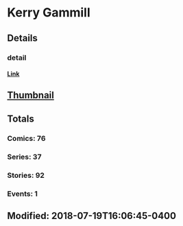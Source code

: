 # Kerry  Gammill 
## Details
### detail
#### [Link](http://marvel.com/comics/creators/12518/kerry_gammill?utm_campaign=apiRef&utm_source=225578a89fc76f3d20fbffda5d17a88d)
## [Thumbnail](http://i.annihil.us/u/prod/marvel/i/mg/b/40/image_not_available.jpg)
## Totals
### Comics: 76
### Series: 37
### Stories: 92
### Events: 1
## Modified: 2018-07-19T16:06:45-0400